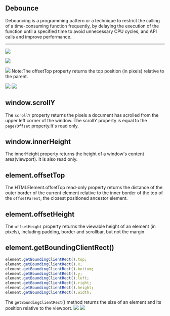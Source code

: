 ## Debounce
Debouncing is a programming pattern or a technique to restrict the calling of a time-consuming function frequently, by delaying the execution of the function until a specified time to avoid unnecessary CPU cycles, and API calls and improve performance.

---

![](https://i.stack.imgur.com/9WP3O.png)   

![](https://velog.velcdn.com/images%2Fsa02045%2Fpost%2Fd7132d1e-7eac-4598-aca8-f23d139b0ec8%2Fver2.png)

![](https://plantpot.works/wp-content/uploads/2021/10/getWindowSize.png)
Note:The offsetTop property returns the top position (in pixels) relative to the parent.

![](https://brooknovak.files.wordpress.com/2013/06/figure37.png)
![](https://javascript.ru/files/upload/ui/offset/offsetParent.png)
## window.scrollY
The `scrollY` property returns the pixels a document has scrolled from the upper left corner of the window.
The scrollY property is equal to the `pageYOffset` property.It's read only.

## window.innerHeight
The innerHeight property returns the height of a window's content area(viewport).
It is also read only.

## element.offsetTop
The HTMLElement.offsetTop read-only property returns the distance of the outer border of the current element relative to the inner border of the top of the `offsetParent`, the closest positioned ancestor element.

## element.offsetHeight
The `offsetHeight` property returns the viewable height of an element (in pixels), including padding, border and scrollbar, but not the margin.

## element.getBoundingClientRect()
```js
element.getBoundingClientRect().top;
element.getBoundingClientRect().x;
element.getBoundingClientRect().bottom;
element.getBoundingClientRect().y;
element.getBoundingClientRect().left;
element.getBoundingClientRect().right;
element.getBoundingClientRect().height;
element.getBoundingClientRect().width;
```
The `getBoundingClientRect`() method returns the size of an element and its position relative to the viewport.
![](https://developer.mozilla.org/en-US/docs/Web/API/Element/getBoundingClientRect/element-box-diagram.png)
![](https://assets.digitalocean.com/articles/alligator/js/getboundingclientrect/getBoundingClientRect-1.png)